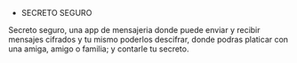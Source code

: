 * SECRETO SEGURO

Secreto seguro, una app de mensajeria donde puede enviar y recibir mensajes cifrados y tu mismo poderlos descifrar, donde podras platicar con una amiga, amigo o familia; y contarle tu secreto.


